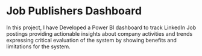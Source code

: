 # Job Publishers Dashboard
In this project, I have Developed a Power BI dashboard to track LinkedIn Job postings providing actionable insights about company activities and trends expressing critical evaluation of the system by showing benefits and limitations for the system.
